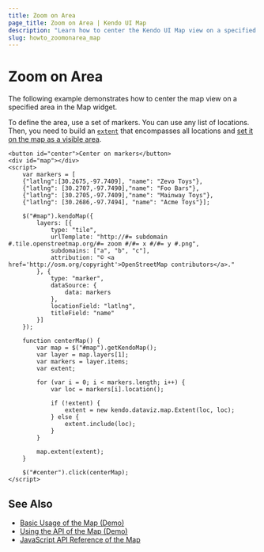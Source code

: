 ```yaml
---
title: Zoom on Area
page_title: Zoom on Area | Kendo UI Map
description: "Learn how to center the Kendo UI Map view on a specified area."
slug: howto_zoomonarea_map
---
```


# Zoom on Area

The following example demonstrates how to center the map view on a specified area in the Map widget.

To define the area, use a set of markers. You can use any list of locations. Then, you need to build an [`extent`](/api/javascript/dataviz/map/extent) that encompasses all locations and [set it on the map as a visible area](/api/javascript/dataviz/ui/map/methods/extent).

```dojo
<button id="center">Center on markers</button>
<div id="map"></div>
<script>
    var markers = [
    {"latlng":[30.2675,-97.7409], "name": "Zevo Toys"},
    {"latlng": [30.2707,-97.7490],"name": "Foo Bars"},
    {"latlng": [30.2705,-97.7409],"name": "Mainway Toys"},
    {"latlng": [30.2686,-97.7494], "name": "Acme Toys"}];

    $("#map").kendoMap({
        layers: [{
            type: "tile",
            urlTemplate: "http://#= subdomain #.tile.openstreetmap.org/#= zoom #/#= x #/#= y #.png",
            subdomains: ["a", "b", "c"],
            attribution: "© <a href='http://osm.org/copyright'>OpenStreetMap contributors</a>."
        }, {
            type: "marker",
            dataSource: {
                data: markers
            },
            locationField: "latlng",
            titleField: "name"
        }]
    });

    function centerMap() {
        var map = $("#map").getKendoMap();
        var layer = map.layers[1];
        var markers = layer.items;
        var extent;

        for (var i = 0; i < markers.length; i++) {
            var loc = markers[i].location();

            if (!extent) {
                extent = new kendo.dataviz.map.Extent(loc, loc);
            } else {
                extent.include(loc);
            }
        }

        map.extent(extent);
    }

    $("#center").click(centerMap);
</script>
```

## See Also

* [Basic Usage of the Map (Demo)](https://demos.telerik.com/kendo-ui/map/index)
* [Using the API of the Map (Demo)](https://demos.telerik.com/kendo-ui/map/api)
* [JavaScript API Reference of the Map](/api/javascript/dataviz/ui/map)
